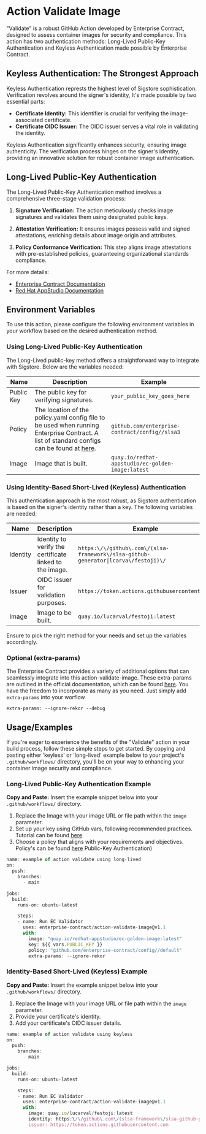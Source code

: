 
# Action Validate Image

"Validate" is a robust GitHub Action developed by Enterprise Contract, designed to assess container images for security and compliance. This action has two authentication methods: Long-Lived Public-Key Authentication and Keyless Authentication made possible by Enterprise Contract.
## Keyless Authentication: The Strongest Approach

Keyless Authentication represts the highest level of Sigstore sophistication. Verification revolves around the signer's identity, It's made possible by  two essential parts:

- **Certificate Identity:** This identifier is crucial for verifying the image-associated certificate.
- **Certificate OIDC Issuer:** The OIDC issuer serves a vital role in validating the identity.

Keyless Authentication significantly enhances security, ensuring image authenticity. The verification process hinges on the signer's identity, providing an innovative solution for robust container image authentication.

## Long-Lived Public-Key Authentication

The Long-Lived Public-Key Authentication method involves a comprehensive three-stage validation process:

1. **Signature Verification:** The action meticulously checks image signatures and validates them using designated public keys.

2. **Attestation Verification:** It ensures images possess valid and signed attestations, enriching details about image origin and attributes.

3. **Policy Conformance Verification:** This step aligns image attestations with pre-established policies, guaranteeing organizational standards compliance.

For more details:

- [Enterprise Contract Documentation](https://enterprisecontract.dev/docs/ec-cli/main/ec_validate_image.html#_synopsis)
- [Red Hat AppStudio Documentation](https://redhat-appstudio.github.io/book/book/enterprise-contract.html#:~:text=EC%20CLI,or%20violations%20produced)


## Environment Variables 

To use this action, please configure the following environment variables in your workflow based on the desired authentication method.

### Using Long-Lived Public-Key Authentication

The Long-Lived public-key method offers a straightforward way to integrate with Sigstore. Below are the variables needed:

| Name          | Description                                                                                      | Example                                     |
|---------------|--------------------------------------------------------------------------------------------------|---------------------------------------------|
| Public Key    | The public key for verifying signatures.                                                | `your_public_key_goes_here`                 |
| Policy        | The location of the policy.yaml config file to be used when running Enterprise Contract. A list of standard configs can be found at [here](https://github.com/enterprise-contract/config).  | `github.com/enterprise-contract/config//slsa3` |
| Image         | Image that is built.                                                                            | `quay.io/redhat-appstudio/ec-golden-image:latest` |

### Using Identity-Based Short-Lived (Keyless) Authentication

This authentication approach is the most robust, as Sigstore authentication is based on the signer's identity rather than a key. The following variables are needed:

| Name          | Description                                                                                      | Example                                     |
|---------------|--------------------------------------------------------------------------------------------------|---------------------------------------------|
| Identity      | Identity to verify the certificate linked to the image.                                          | `https:\/\/github\.com\/(slsa-framework\/slsa-github-generator\|lcarva\/festoji)\/`                 |
| Issuer        | OIDC issuer for validation purposes.                                                             | `https://token.actions.githubusercontent.com` |
| Image         | Image to be built.                                                                               | `quay.io/lucarval/festoji:latest` |

Ensure to pick the right method for your needs and set up the variables accordingly.

### Optional (extra-params)
The Enterprise Contract provides a variety of additional options that can seamlessly integrate into this action-validate-image. These extra-params are outlined in the official documentation, which can be found [here](https://enterprisecontract.dev/docs/ec-cli/main/ec_validate_image.html#_options). You have the freedom to incorporate as many as you need. Just simply add `extra-params` into your worflow 

```shell
extra-params: --ignore-rekor --debug
```
## Usage/Examples

If you're eager to experience the benefits of the "Validate" action in your build process, follow these simple steps to get started. By copying and pasting either 'keyless' or  'long-lived' example below to your project's `.github/workflows/` directory, you'll be on your way to enhancing your container image security and compliance.

### Long-Lived Public-Key Authentication Example

**Copy and Paste:** Insert the example snippet below into your `.github/workflows/` directory.
1. Replace the Image with your image URL or file path within the `image` parameter.
2. Set up your key using GitHub vars, following recommended practices. Tutorial can be found [here](https://docs.github.com/en/actions/learn-github-actions/variables#creating-configuration-variables-for-a-repository)
3. Choose a policy that aligns with your requirements and objectives. Policy's can be found [here](https://github.com/enterprise-contract/config)
Public-Key Authentication)
```javascript
name: example of action validate using long-lived
on:
  push:
    branches:
      - main

jobs:
  build:
    runs-on: ubuntu-latest

    steps:
    - name: Run EC Validator
      uses: enterprise-contract/action-validate-image@v1.1
      with:
        image: "quay.io/redhat-appstudio/ec-golden-image:latest"
        key: ${{ vars.PUBLIC_KEY }}
        policy: "github.com/enterprise-contract/config//default"
        extra-params: --ignore-rekor
```

### Identity-Based Short-Lived (Keyless) Example
**Copy and Paste:** Insert the example snippet below into your `.github/workflows/` directory.
1. Replace the Image with your image URL or file path within the `image` parameter.
2. Provide your certificate's identity.
3. Add your certificate's OIDC issuer details.
```javascript
name: example of action validate using keyless
on:
  push:
    branches:
      - main

jobs:
  build:
    runs-on: ubuntu-latest

    steps:
    - name: Run EC Validator
      uses: enterprise-contract/action-validate-image@v1.1
      with:
        image: quay.io/lucarval/festoji:latest
        identity: https:\/\/github\.com\/(slsa-framework\/slsa-github-generator|lcarva\/festoji)\/
        issuer: https://token.actions.githubusercontent.com
```

